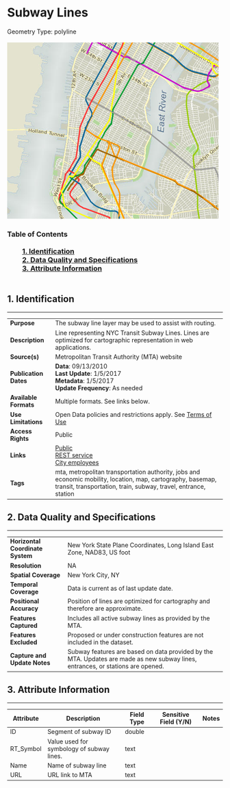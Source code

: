 # Subway Lines
Geometry Type: polyline<br><br>![image](https://github.com/CityOfNewYork/nyc-geo-metadata/blob/main/Images/SubwayLines.PNG)

### Table of Contents<br><br>&nbsp;&nbsp;&nbsp;&nbsp;&nbsp;&nbsp;&nbsp;&nbsp;&nbsp;[**1. Identification**](#1-identification)<br>&nbsp;&nbsp;&nbsp;&nbsp;&nbsp;&nbsp;&nbsp;&nbsp;&nbsp;[**2. Data Quality and Specifications**](#2-data-quality-and-specifications)<br>&nbsp;&nbsp;&nbsp;&nbsp;&nbsp;&nbsp;&nbsp;&nbsp;&nbsp;[**3. Attribute Information**](#3-attribute-information)<br><br>
## 1. Identification
---------------------------------------------
|     |     |
| --- | --- |
**Purpose** |The subway line layer may be used to assist with routing. 
**Description** |Line representing NYC Transit Subway Lines. Lines are optimized for cartographic representation in web applications. 
**Source(s)** |Metropolitan Transit Authority (MTA) website
**Publication Dates** |**Data**: 09/13/2010<br>**Last Update**: 1/5/2017<br>**Metadata**: 1/5/2017<br>**Update Frequency**: As needed
**Available Formats** |Multiple formats. See links below.
**Use Limitations** |Open Data policies and restrictions apply. See [Terms of Use](http://www.nyc.gov/html/data/terms.html)
**Access Rights** |Public
**Links** |[Public](https://nycmaps-nyc.hub.arcgis.com/datasets/nyc::subway/about) <br> [REST service](https://services6.arcgis.com/yG5s3afENB5iO9fj/arcgis/rest/services/Subway_view/FeatureServer) <br> [City employees](https://nyc.maps.arcgis.com/home/item.html?id=d2aff75c6bc64e60ad19d1eafdb13816) <br>
**Tags** |mta, metropolitan transportation authority, jobs and economic mobility, location, map, cartography, basemap, transit, transportation, train, subway, travel, entrance, station
## 2. Data Quality and Specifications
---------------------------------------------
|     |     |
| --- | --- |
**Horizontal Coordinate System** |New York State Plane Coordinates, Long Island East Zone, NAD83, US foot
**Resolution** |NA
**Spatial Coverage** |New York City, NY
**Temporal Coverage** |Data is current as of last update date.
**Positional Accuracy** |Position of lines are optimized for cartography and therefore are approximate. 
**Features Captured** |Includes all active subway lines as provided by the MTA. 
**Features Excluded** |Proposed or under construction features are not included in the dataset. 
**Capture and Update Notes** |Subway features are based on data provided by the MTA. Updates are made as new subway lines, entrances, or stations are opened. 
## 3. Attribute Information
---------------------------------------------
| Attribute | Description | Field Type | Sensitive Field (Y/N) | Notes| 
|------------ | ------------- | -------- | ----------- | ----------|
| ID | Segment of subway ID | double | 
| RT_Symbol | Value used for symbology of subway lines.  | text | 
| Name | Name of subway line | text | 
| URL | URL link to MTA | text | 
